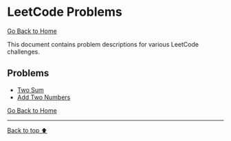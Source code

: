# LeetCode Problems

[Go Back to Home](../README.md)

This document contains problem descriptions for various LeetCode challenges.

## Problems

- [Two Sum](../Problems/two-sum.md)
- [Add Two Numbers](../Problems/Add-Two-Numbers.md)


[Go Back to Home](../README.md) <Br/>
<Hr>

[Back to top ⬆️](#)
